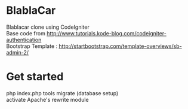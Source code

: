 # BlablaCar
Blablacar clone using CodeIgniter  
Base code from http://www.tutorials.kode-blog.com/codeigniter-authentication  
Bootstrap Template : http://startbootstrap.com/template-overviews/sb-admin-2/  

# Get started
php index.php tools migrate (database setup)  
activate Apache's rewrite module 
